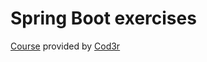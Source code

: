 # Spring Boot exercises

[Course](https://www.cod3r.com.br/courses/java-2020-completo) provided by [Cod3r](https://www.cod3r.com.br/)
